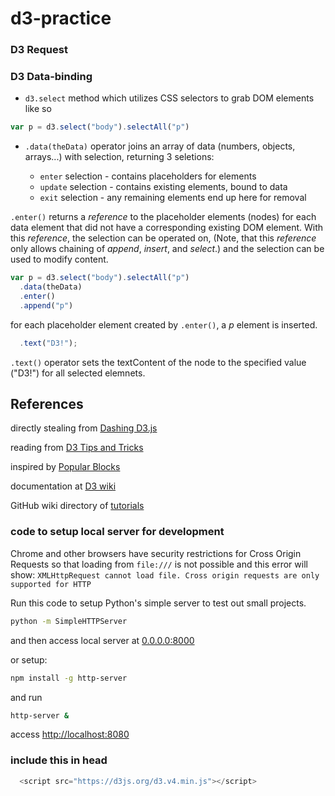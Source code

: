 # d3-practice

### D3 Request

### D3 Data-binding

  - `d3.select` method which utilizes CSS selectors to grab DOM elements like so 
  
  ```js
  var p = d3.select("body").selectAll("p")
  ```
  - `.data(theData)` operator joins an array of data (numbers, objects, arrays...) with selection, returning 3 seletions: 
  
    - `enter` selection - contains placeholders for elements
    - `update` selection - contains existing elements, bound to data
    - `exit` selection - any remaining elements end up here for removal
    
   `.enter()` returns a _reference_ to the placeholder elements (nodes) for each data element that did not have a corresponding existing DOM element. With this _reference_, the selection can be operated on, (Note, that this _reference_ only allows chaining of *append*, *insert*, and *select*.) and the selection can be used to modify content. 
   
  ```js
  var p = d3.select("body").selectAll("p")
    .data(theData)
    .enter()
    .append("p")
  ```
  for each placeholder element created by `.enter()`, a *p* element is inserted.
  
  ```js
    .text("D3!");
  ```
  
  `.text()` operator sets the textContent of the node to the specified value ("D3!") for all selected elemnets. 
  
## References
  
  directly stealing from [Dashing D3.js](https://www.dashingd3js.com/binding-data-to-dom-elements)
  
  reading from [D3 Tips and Tricks](https://leanpub.com/D3-Tips-and-Tricks)
  
  inspired by [Popular Blocks](http://bl.ocks.org/)
  
  documentation at [D3 wiki](https://github.com/d3/d3/wiki)
  
  GitHub wiki directory of [tutorials](https://github.com/d3/d3/wiki/Tutorials)
  
### code to setup local server for development
  
  Chrome and other browsers have security restrictions for Cross Origin Requests so that loading from `file:///` is not possible and this error will show: `XMLHttpRequest cannot load file. Cross origin requests are only supported for HTTP` 
  
  Run this code to setup Python's simple server to test out small projects. 
  
  ```bash
  python -m SimpleHTTPServer
```
  and then access local server at [0.0.0.0:8000](http://0.0.0.0:8000)
   
  or setup: 
  
  ```bash
  npm install -g http-server
```
and run 

  ```bash
  http-server & 
```

access [http://localhost:8080](http://localhost:8080)

  
### include this in head

```js
  <script src="https://d3js.org/d3.v4.min.js"></script>
```
   
